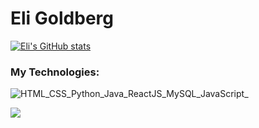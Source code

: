 # Eli Goldberg

[![Eli's GitHub stats](https://github-readme-stats.vercel.app/api?username=goldbee2&count_private=true&show_icons=true&theme=aura_dark)](https://github.com/goldbee2/)

<h3>My Technologies:</h3>

![HTML_CSS_Python_Java_ReactJS_MySQL_JavaScript_](https://pimp-my-readme.webapp.io/pimp-my-readme/technology?technology=HTML_CSS_Python_Java_ReactJS_MySQL_JavaScript_)

<img src="https://github-profile-trophy.vercel.app/?username=goldbee2&margin-w=5&theme=radical"/>


<!--
**Goldbee2/Goldbee2** is a ✨ _special_ ✨ repository because its `README.md` (this file) appears on your GitHub profile.

Here are some ideas to get you started:

- 🔭 I’m currently working on ...
- 🌱 I’m currently learning ...
- 👯 I’m looking to collaborate on ...
- 🤔 I’m looking for help with ...
- 💬 Ask me about ...
- 📫 How to reach me: ...
- 😄 Pronouns: ...
- ⚡ Fun fact: ...
-->
